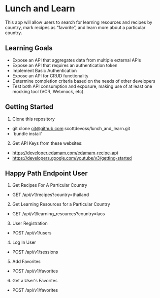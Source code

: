 # Lunch and Learn
This app will allow users to search for learning resources and recipes by country, mark recipes as “favorite”, and learn more about a particular country.

## Learning Goals

- Expose an API that aggregates data from multiple external APIs
- Expose an API that requires an authentication token
- Implement Basic Authentication
- Expose an API for CRUD functionality
- Determine completion criteria based on the needs of other developers
- Test both API consumption and exposure, making use of at least one mocking tool (VCR, Webmock, etc).

## Getting Started

1. Clone this repository
 - git clone git@github.com:scottdevoss/lunch_and_learn.git
 - 'bundle install'

 2. Get API Keys from these websites:

 - https://developer.edamam.com/edamam-recipe-api
 - https://developers.google.com/youtube/v3/getting-started

 ## Happy Path Endpoint User

 1. Get Recipes For A Particular Country
  - GET /api/v1/recipes?country=thailand


 2. Get Learning Resources for a Particular Country
  - GET /api/v1/learning_resources?country=laos


 3. User Registration
  - POST /api/v1/users


 4. Log In User
  - POST /api/v1/sessions


 5. Add Favorites
  - POST /api/v1/favorites
  

 6. Get a User's Favorites
  - POST /api/v1/favorites





